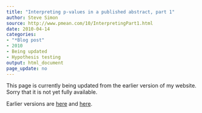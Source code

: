 ```yaml
---
title: "Interpreting p-values in a published abstract, part 1"
author: Steve Simon
source: http://www.pmean.com/10/InterpretingPart1.html
date: 2010-04-14
categories:
- "*Blog post"
- 2010
- Being updated
- Hypothesis testing
output: html_document
page_update: no
---
```


This page is currently being updated from the earlier version of my website. Sorry that it is not yet fully available.

<!---More--->

Earlier versions are [here][sim1] and [here][sim2].

[sim1]: http://www.pmean.com/10/InterpretingPart1.html
[sim2]: http://new.pmean.com/interpreting-p-values-part-1/
